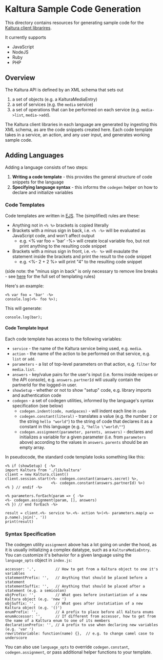 # Kaltura Sample Code Generation
This directory contains resources for generating sample code for the
[Kaltura client librarires](https://developer.kaltura.com/api-docs/Client%20Libraries).

It currently supports
* JavaScript
* NodeJS
* Ruby
* PHP

## Overview
The Kaltura API is defined by an XML schema that sets out 
1. a set of objects (e.g. a KalturaMediaEntry)
2. a set of services (e.g. the `media` service)
3. a set of operations that can be performed on each service (e.g. `media->list`, `media->add`).

The Kaltura client libraries in each language are generated by ingesting this XML schema,
as are the code snippets created here. Each code template takes in a service, an action,
and any user input, and generates working sample code.

## Adding Languages
Adding a language consists of two steps:
1. **Writing a code template** - this provides the general structure of code snippets for the language
2. **Specifying language syntax** - this informs the `codegen` helper on how to declare and initialize variables

### Code Templates
Code templates are written in [EJS](http://www.embeddedjs.com/). The (simplified) rules are these:

* Anything not in `<% %>` brackets is copied literally
* Brackets with a minus sign in back, i.e. `<% -%>` will be evaluated as JavaScript code, and won't affect output
    * e.g. <% var foo = 'bar' -%> will create local variable foo, but not print anything to the resulting code snippet
* Brackets with a minus sign in front, i.e. `<%- %>` will evaulate the statement inside the brackets and print the result to the code snippet
    * e.g. <%- 2 + 2 %> will print "4" to the resulting code snippet

(side note: the "minus sign in back" is only necessary to remove line breaks - see [here](https://github.com/mde/ejs) for the full set of templating rules)

Here's an example:
```
<% var foo = 'bar' -%>
console.log(<%- foo %>);
```

This will generate:
```
console.log(bar);
```

#### Code Template Input
Each code template has access to the following variables:
* `service` - the name of the Kaltura service being used, e.g. `media`.
* `action` - the name of the action to be performed on that service, e.g. `list` or `add`.
* `parameters` - a list of top-level parameters on that action, e.g. `filter` for `media.list`.
* `answers` - key/value pairs for the user's input (i.e. forms inside recipes or the API console), e.g. `answers.partnerId` will usually contain the partnerId for the logged-in user.
* `showSetup` - whether or not to show "setup" code, e.g. library imports and authentication code
* `codegen` - a set of codegen utilities, informed by the language's syntax specification (see below)
    * `codegen.indent(code, numSpaces)` - will indent each line in `code`
    * `codegen.constant(literal)` - translates a value (e.g. the number `2` or the string `hello "world"`) to the string of code that declares it as a constant in this language (e.g. `2`, `"hello \"world\""`)
    * `codegen.assignment(parameter, parents, answers)` - declares and initializes a variable for a given parameter (i.e. from `parameters` above) according to the values in `answers`. `parents` should be an empty array.

In pseudocode, the standard code template looks something like this:

```
<% if (showSetup) { -%>
import Kaltura from './lib/kaltura'
client = new Kaltura.client()
client.session.start(<%- codegen.constant(answers.secret) %>,
                     <%- codegen.constant(answers.partnerId) %>)
<% } // endif -%>

<% parameters.forEach(param => { -%>
<%- codegen.assignment(param, [], answers)
<% }) // end forEach -%>

result = client.<%- service %>.<%- action %>(<%- parameters.map(p => p.name).join(', '))
print(result)
```

### Syntax Specification
The codegen utility `assignment` above has a lot going on under the hood, as it is usually
initializing a complex datatype, such as a `KalturaMediaEntry`. You can customize it's behavior
for a given language using the `language_opts` object in `index.js`:

```
accessor: '.',         // How to get from a Kaltura object to one it's variables
statementPrefix: '',   // Anything that should be placed before a statement
statementSuffix: '',   // Anything that should be placed after a statement (e.g. a semicolon)
objPrefix: '',         // What goes before instantiation of a new Kaltura object (e.g. 'new ')
objSuffix: '',         // What goes after instatiation of a new Kaltura object (e.g. '()')
enumPrefix: '',        // A prefix to place before all Kaltura enums
enumAccessor: '',      // If different from accessor, how to get from the name of a Kaltura enum to one of its members
declarationPrefix: '', // A prefix to use when declaring new variables (e.g. 'var ')
rewriteVariable: function(name) {},  // e.g. to change camel case to underscore
```

You can also use `language_opts` to override `codegen.constant`, `codegen.assignment`, or pass
additional helper functions to your template.


